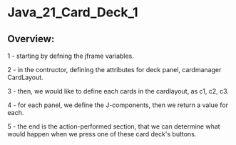 # Java_21_Card_Deck_1

## Overview:

1 - starting by defning the jframe variables.

2 - in the contructor, defining the attributes for deck panel, cardmanager CardLayout.

3 - then, we would like to define each cards in the cardlayout, as c1, c2, c3.

4 - for each panel, we define the J-components, then we return a value for each.

5 - the end is the action-performed section, that we can determine what would happen when we press one of these card deck's buttons.
